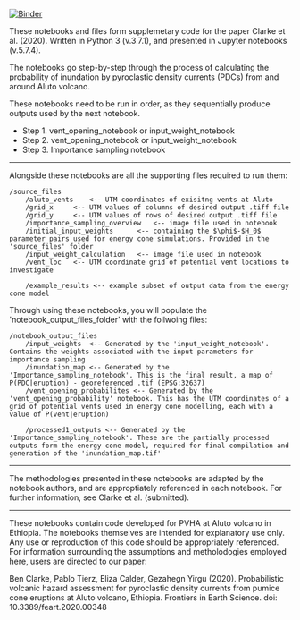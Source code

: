 [![Binder](https://mybinder.org/badge_logo.svg)](https://mybinder.org/v2/gh/GeoBen93/Supplementary_code_Aluto_energy_cone/master)

These notebooks and files form supplemetary code for the paper Clarke et al. (2020).
Written in Python 3 (v.3.7.1), and presented in Jupyter notebooks (v.5.7.4).

The notebooks go step-by-step through the process of calculating the probability of 
inundation by pyroclastic density currents (PDCs) from and around Aluto volcano.

These notebooks need to be run in order, as they sequentially produce outputs used by the
next notebook.

- Step 1. vent_opening_notebook or input_weight_notebook
- Step 2. vent_opening_notebook or input_weight_notebook
- Step 3. Importance sampling notebook

--------------------------------------

Alongside these notebooks are all the supporting files required to run them:
```
/source_files
	/aluto_vents 	<-- UTM coordinates of exisitng vents at Aluto
	/grid_x 	<-- UTM values of columns of desired output .tiff file
	/grid_y 	<-- UTM values of rows of desired output .tiff file
	/importance_sampling_overview 	<-- image file used in notebook
	/initial_input_weights 		<-- containing the $\phi$-$H_0$ parameter pairs used for energy cone simulations. Provided in the 'source_files' folder
	/input_weight_calculation	<-- image file used in notebook 
	/vent_loc 	<-- UTM coordinate grid of potential vent locations to investigate
	
	/example_results <-- example subset of output data from the energy cone model
```

Through using these notebooks, you will populate the 'notebook_output_files_folder' with the follwoing files:
```
/notebook_output_files
	/input_weights	<-- Generated by the 'input_weight_notebook'. Contains the weights associated with the input parameters for importance sampling
	/inundation_map <-- Generated by the 'Importance_sampling_notebook'. This is the final result, a map of P(PDC|eruption) - georeferenced .tif (EPSG:32637)
	/vent_opening_probabilites <-- Generated by the 'vent_opening_probability' notebook. This has the UTM coordinates of a grid of potential vents used in energy cone modelling, each with a value of P(vent|eruption)

	/processed1_outputs <-- Generated by the 'Importance_sampling_notebook'. These are the partially processed outputs form the energy cone model, required for final compilation and generation of the 'inundation_map.tif'
```

----------------------------------------

The methodologies presented in these notebooks are adapted by the notebook authors, and are 
approptiately referenced in each notebook. For further information, see Clarke et al. (submitted).

----------------------------------------

These notebooks contain code developed for PVHA at Aluto volcano in Ethiopia. The notebooks themselves are
intended for explanatory use only. Any use or reproduction of this code should be appropriately referenced.
For information surrounding the assumptions and metholodogies employed here, users are directed to our paper:

Ben Clarke, Pablo Tierz, Eliza Calder, Gezahegn Yirgu (2020). Probabilistic volcanic hazard assessment for pyroclastic density currents from pumice cone 	eruptions at Aluto volcano, Ethiopia. Frontiers in Earth Science. doi: 10.3389/feart.2020.00348 
